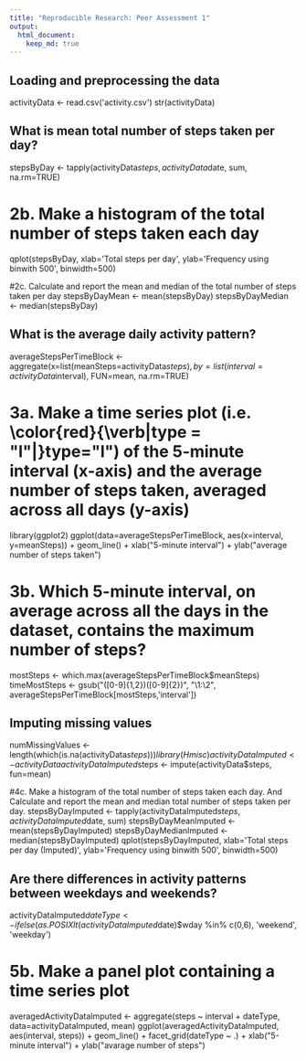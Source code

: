 ```yaml
---
title: "Reproducible Research: Peer Assessment 1"
output: 
  html_document:
    keep_md: true
---
```



## Loading and preprocessing the data
activityData <- read.csv('activity.csv')
str(activityData)


## What is mean total number of steps taken per day?
stepsByDay <- tapply(activityData$steps, activityData$date, sum, na.rm=TRUE)

# 2b. Make a histogram of the total number of steps taken each day
qplot(stepsByDay, xlab='Total steps per day', ylab='Frequency using binwith 500', binwidth=500)

#2c. Calculate and report the mean and median of the total number of steps taken per day
stepsByDayMean <- mean(stepsByDay)
stepsByDayMedian <- median(stepsByDay)


## What is the average daily activity pattern?
averageStepsPerTimeBlock <- aggregate(x=list(meanSteps=activityData$steps), by=list(interval=activityData$interval), FUN=mean, na.rm=TRUE)

# 3a.  Make a time series plot (i.e. \color{red}{\verb|type = "l"|}type="l") of the 5-minute interval (x-axis) and the average number of steps taken, averaged across all days (y-axis)
library(ggplot2)
ggplot(data=averageStepsPerTimeBlock, aes(x=interval, y=meanSteps)) +
  geom_line() +
  xlab("5-minute interval") +
  ylab("average number of steps taken")

# 3b. Which 5-minute interval, on average across all the days in the dataset, contains the maximum number of steps?
mostSteps <- which.max(averageStepsPerTimeBlock$meanSteps)
timeMostSteps <-  gsub("([0-9]{1,2})([0-9]{2})", "\\1:\\2", averageStepsPerTimeBlock[mostSteps,'interval'])


## Imputing missing values

numMissingValues <- length(which(is.na(activityData$steps)))
library(Hmisc)
activityDataImputed <- activityData
activityDataImputed$steps <- impute(activityData$steps, fun=mean)

#4c. Make a histogram of the total number of steps taken each day. And Calculate and report the mean and median total number of steps taken per day.
stepsByDayImputed <- tapply(activityDataImputed$steps, activityDataImputed$date, sum)
stepsByDayMeanImputed <- mean(stepsByDayImputed)
stepsByDayMedianImputed <- median(stepsByDayImputed)
qplot(stepsByDayImputed, xlab='Total steps per day (Imputed)', ylab='Frequency using binwith 500', binwidth=500)

## Are there differences in activity patterns between weekdays and weekends?
activityDataImputed$dateType <-  ifelse(as.POSIXlt(activityDataImputed$date)$wday %in% c(0,6), 'weekend', 'weekday')
# 5b.  Make a panel plot containing a time series plot
averagedActivityDataImputed <- aggregate(steps ~ interval + dateType, data=activityDataImputed, mean)
ggplot(averagedActivityDataImputed, aes(interval, steps)) + 
  geom_line() + 
  facet_grid(dateType ~ .) +
  xlab("5-minute interval") + 
  ylab("avarage number of steps")
